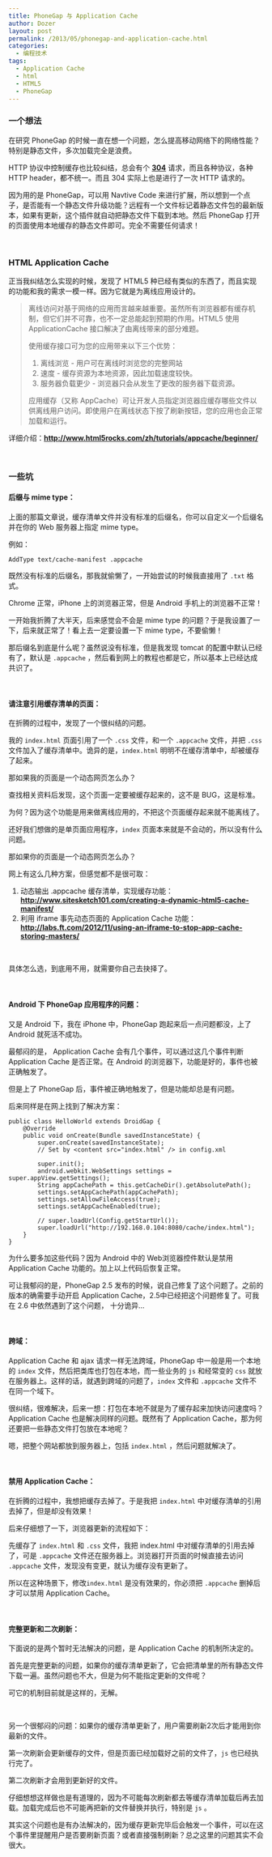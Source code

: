 ```yaml
---
title: PhoneGap 与 Application Cache
author: Dozer
layout: post
permalink: /2013/05/phonegap-and-application-cache.html
categories:
  - 编程技术
tags:
  - Application Cache
  - html
  - HTML5
  - PhoneGap
---
```


### 一个想法

在研究 PhoneGap 的时候一直在想一个问题，怎么提高移动网络下的网络性能？特别是静态文件，多次加载完全是浪费。

HTTP 协议中控制缓存也比较纠结，总会有个 <a href="http://www.w3.org/Protocols/rfc2616/rfc2616-sec10.html#sec10.3.5" target="_blank"><strong>304</strong></a> 请求，而且各种协议，各种 HTTP header，都不统一。而且 304 实际上也是进行了一次 HTTP 请求的。

因为用的是 PhoneGap，可以用 Navtive Code 来进行扩展，所以想到一个点子，是否能有一个静态文件升级功能？远程有一个文件标记着静态文件包的最新版本，如果有更新，这个插件就自动把静态文件下载到本地。然后 PhoneGap 打开的页面使用本地缓存的静态文件即可。完全不需要任何请求！

<!--more-->

&nbsp;

### HTML Application Cache

正当我纠结怎么实现的时候，发现了 HTML5 种已经有类似的东西了，而且实现的功能和我的需求一模一样。因为它就是为离线应用设计的。

> 离线访问对基于网络的应用而言越来越重要。虽然所有浏览器都有缓存机制，但它们并不可靠，也不一定总能起到预期的作用。HTML5 使用 ApplicationCache 接口解决了由离线带来的部分难题。
>
> 使用缓存接口可为您的应用带来以下三个优势：
>
> 1.  离线浏览 - 用户可在离线时浏览您的完整网站
> 2.  速度 - 缓存资源为本地资源，因此加载速度较快。
> 3.  服务器负载更少 - 浏览器只会从发生了更改的服务器下载资源。
>
> 应用缓存（又称 AppCache）可让开发人员指定浏览器应缓存哪些文件以供离线用户访问。即使用户在离线状态下按了刷新按钮，您的应用也会正常加载和运行。

详细介绍：<a href="http://www.html5rocks.com/zh/tutorials/appcache/beginner/" target="_blank"><strong>http://www.html5rocks.com/zh/tutorials/appcache/beginner/</strong></a>

&nbsp;

### 一些坑

#### 后缀与 mime type：

上面的那篇文章说，缓存清单文件并没有标准的后缀名，你可以自定义一个后缀名并在你的 Web 服务器上指定 mime type。

例如：

`AddType text/cache-manifest .appcache`

既然没有标准的后缀名，那我就偷懒了，一开始尝试的时候我直接用了 `.txt` 格式。

Chrome 正常，iPhone 上的浏览器正常，但是 Android 手机上的浏览器不正常！

一开始我折腾了大半天，后来感觉会不会是 mime type 的问题？于是我设置了一下，后来就正常了！看上去一定要设置一下 mime type，不要偷懒！

那后缀名到底是什么呢？虽然说没有标准，但是我发现 tomcat 的配置中默认已经有了，默认是 `.appcache` ，然后看到网上的教程也都是它，所以基本上已经达成共识了。

&nbsp;

#### 请注意引用缓存清单的页面：

在折腾的过程中，发现了一个很纠结的问题。

我的 `index.html` 页面引用了一个 `.css` 文件，和一个 `.appcache` 文件，并把 `.css` 文件加入了缓存清单中。诡异的是，`index.html` 明明不在缓存清单中，却被缓存了起来。

那如果我的页面是一个动态网页怎么办？

查找相关资料后发现，这个页面一定要被缓存起来的，这不是 BUG，这是标准。

为何？因为这个功能是用来做离线应用的，不把这个页面缓存起来就不能离线了。

还好我们想做的是单页面应用程序，`index` 页面本来就是不会动的，所以没有什么问题。

那如果你的页面是一个动态网页怎么办？

网上有这么几种方案，但感觉都不是很可取：

1.  动态输出 .appcache 缓存清单，实现缓存功能：<a href="http://www.sitesketch101.com/creating-a-dynamic-html5-cache-manifest/" target="_blank"><strong>http://www.sitesketch101.com/creating-a-dynamic-html5-cache-manifest/</strong></a>
2.  利用 iframe 事先动态页面的 Application Cache 功能：<a href="http://labs.ft.com/2012/11/using-an-iframe-to-stop-app-cache-storing-masters/" target="_blank"><strong>http://labs.ft.com/2012/11/using-an-iframe-to-stop-app-cache-storing-masters/</strong></a>

&nbsp;

具体怎么选，到底用不用，就需要你自己去抉择了。

&nbsp;

#### Android 下 PhoneGap 应用程序的问题：

又是 Android 下，我在 iPhone 中，PhoneGap 跑起来后一点问题都没，上了 Android 就死活不成功。

最郁闷的是， Application Cache 会有几个事件，可以通过这几个事件判断 Application Cache 是否正常。在 Android 的浏览器下，功能是好的，事件也被正确触发了。

但是上了 PhoneGap 后，事件被正确地触发了，但是功能却总是有问题。

后来同样是在网上找到了解决方案：

    public class HelloWorld extends DroidGap {
    	@Override
    	public void onCreate(Bundle savedInstanceState) {
    		super.onCreate(savedInstanceState);
    		// Set by <content src="index.html" /> in config.xml

    		super.init();
    		android.webkit.WebSettings settings = super.appView.getSettings();
    		String appCachePath = this.getCacheDir().getAbsolutePath();
    		settings.setAppCachePath(appCachePath);
    		settings.setAllowFileAccess(true);
    		settings.setAppCacheEnabled(true);

    		// super.loadUrl(Config.getStartUrl());
    		super.loadUrl("http://192.168.0.104:8080/cache/index.html");
    	}
    }

为什么要多加这些代码？因为 Android 中的 Web浏览器控件默认是禁用 Application Cache 功能的。加上以上代码后恢复正常。

可让我郁闷的是，PhoneGap 2.5 发布的时候，说自己修复了这个问题了。之前的版本的确需要手动开启 Application Cache，2.5中已经把这个问题修复了。可我在 2.6 中依然遇到了这个问题， 十分诡异…

&nbsp;

#### 跨域：

Application Cache 和 ajax 请求一样无法跨域，PhoneGap 中一般是用一个本地的 `index` 文件，然后把类库也打包在本地，而一些业务的 `js` 和经常变的 `css` 就放在服务器上。这样的话，就遇到跨域的问题了，`index` 文件和 `.appcache` 文件不在同一个域下。

很纠结，很难解决，后来一想：打包在本地不就是为了缓存起来加快访问速度吗？Application Cache 也是解决同样的问题。既然有了 Application Cache，那为何还要把一些静态文件打包放在本地呢？

嗯，把整个网站都放到服务器上，包括 `index.html` ，然后问题就解决了。

&nbsp;

#### 禁用 Application Cache：

在折腾的过程中，我想把缓存去掉了。于是我把 `index.html` 中对缓存清单的引用去掉了，但是却没有效果！

后来仔细想了一下，浏览器更新的流程如下：

先缓存了 `index.html` 和 `.css` 文件，我把 index.html 中对缓存清单的引用去掉了，可是 `.appcache` 文件还在服务器上。浏览器打开页面的时候直接去访问 `.appcache` 文件，发现没有变更，就认为缓存没有更新了。

所以在这种场景下，修改`index.html` 是没有效果的，你必须把 `.appcache` 删掉后才可以禁用 Application Cache。

&nbsp;

#### 完整更新和二次刷新：

下面说的是两个暂时无法解决的问题，是 Application Cache 的机制所决定的。

首先是完整更新的问题，如果你的缓存清单更新了，它会把清单里的所有静态文件下载一遍。虽然问题也不大，但是为何不能指定更新的文件呢？

可它的机制目前就是这样的，无解。

&nbsp;

另一个很郁闷的问题：如果你的缓存清单更新了，用户需要刷新2次后才能用到你最新的文件。

第一次刷新会更新缓存的文件，但是页面已经加载好之前的文件了，`js` 也已经执行完了。

第二次刷新才会用到更新好的文件。

仔细想想这样做也是有道理的，因为不可能每次刷新都去等缓存清单加载后再去加载。加载完成后也不可能再把新的文件替换并执行，特别是 `js` 。

其实这个问题也是有办法解决的，因为缓存更新完毕后会触发一个事件，可以在这个事件里提醒用户是否要刷新页面？或者直接强制刷新？总之这里的问题其实不会很大。
